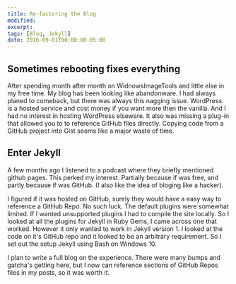 ```yaml
---
title: Re-factoring the Blog
modified:
excerpt:
tags: [Blog, Jekyll]
date: 2016-09-01T00:00:00-05:00
---
```


## Sometimes rebooting fixes everything

After spending month after month on WidnowsImageTools and little else in my free time. My blog has been looking like abandonware. I had always planed to comeback, but there was always this nagging issue. WordPress. is a hosted service and cost money if you want more then the vanilla. And I had no interest in hosting WordPress elseware. It also was missing a plug-in that allowed you to to reference GitHub files directly. Copying code from a GitHub project into Gist seems like a major waste of time.

## Enter Jekyll

A few months ago I listened to a podcast where they briefly mentioned github pages. This perked my interest. Partially because if was free, and partly because if was GitHub. (I also like the idea of bloging like a hacker). 

I figured if it was hosted on GitHub, surely they would have a easy way to reference a GitHub Repo. No such luck. The default plugins were somewhat limited. If I wanted unsupported plugins I had to compile the site locally. So I looked at all the plugins for Jekyll in Ruby Gems, I came across one that worked. However it only wanted to work in Jekyll version 1. I looked at the code on it's GitHub repo and it looked to be an arbitrary requirement. So I set out the setup Jekyll using Bash on Windows 10. 

I plan to write a full blog on the experience. There were many bumps and gatcha's getting here, but I now can reference sections of GitHub Repos files in my posts, so it was worth it.

